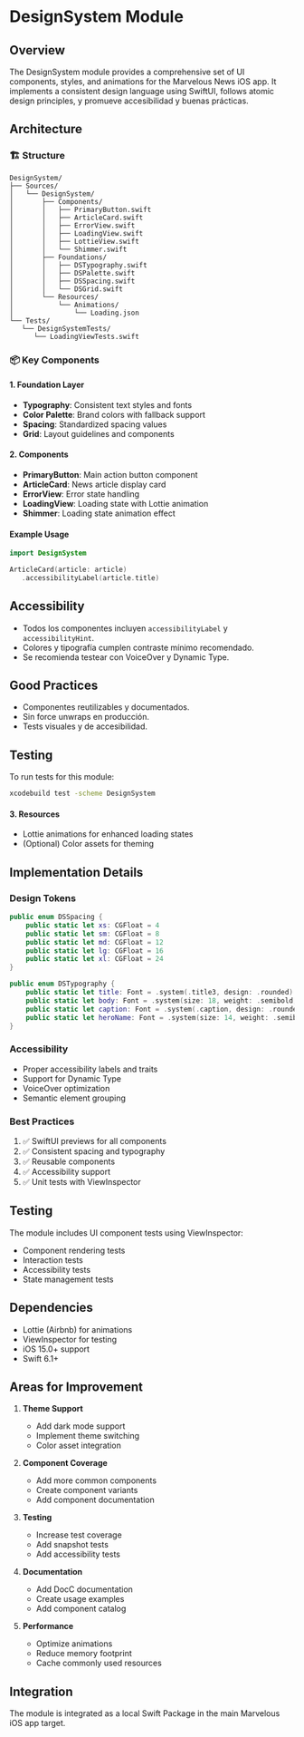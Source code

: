 # DesignSystem Module

## Overview
The DesignSystem module provides a comprehensive set of UI components, styles, and animations for the Marvelous News iOS app. It implements a consistent design language using SwiftUI, follows atomic design principles, y promueve accesibilidad y buenas prácticas.

## Architecture


### 🏗 Structure
```
DesignSystem/
├── Sources/
│   └── DesignSystem/
│       ├── Components/
│       │   ├── PrimaryButton.swift
│       │   ├── ArticleCard.swift
│       │   ├── ErrorView.swift
│       │   ├── LoadingView.swift
│       │   ├── LottieView.swift
│       │   └── Shimmer.swift
│       ├── Foundations/
│       │   ├── DSTypography.swift
│       │   ├── DSPalette.swift
│       │   ├── DSSpacing.swift
│       │   └── DSGrid.swift
│       └── Resources/
│           └── Animations/
│               └── Loading.json
└── Tests/
   └── DesignSystemTests/
      └── LoadingViewTests.swift
```

### 📦 Key Components

#### 1. Foundation Layer
- **Typography**: Consistent text styles and fonts
- **Color Palette**: Brand colors with fallback support
- **Spacing**: Standardized spacing values
- **Grid**: Layout guidelines and components

#### 2. Components
- **PrimaryButton**: Main action button component
- **ArticleCard**: News article display card
- **ErrorView**: Error state handling
- **LoadingView**: Loading state with Lottie animation
- **Shimmer**: Loading state animation effect

#### Example Usage
```swift
import DesignSystem

ArticleCard(article: article)
   .accessibilityLabel(article.title)
```

## Accessibility
- Todos los componentes incluyen `accessibilityLabel` y `accessibilityHint`.
- Colores y tipografía cumplen contraste mínimo recomendado.
- Se recomienda testear con VoiceOver y Dynamic Type.

## Good Practices
- Componentes reutilizables y documentados.
- Sin force unwraps en producción.
- Tests visuales y de accesibilidad.

## Testing
To run tests for this module:
```sh
xcodebuild test -scheme DesignSystem
```

#### 3. Resources
- Lottie animations for enhanced loading states
- (Optional) Color assets for theming

## Implementation Details

### Design Tokens
```swift
public enum DSSpacing {
    public static let xs: CGFloat = 4
    public static let sm: CGFloat = 8
    public static let md: CGFloat = 12
    public static let lg: CGFloat = 16
    public static let xl: CGFloat = 24
}

public enum DSTypography {
    public static let title: Font = .system(.title3, design: .rounded).weight(.bold)
    public static let body: Font = .system(size: 18, weight: .semibold, design: .rounded)
    public static let caption: Font = .system(.caption, design: .rounded)
    public static let heroName: Font = .system(size: 14, weight: .semibold, design: .rounded)
}
```

### Accessibility
- Proper accessibility labels and traits
- Support for Dynamic Type
- VoiceOver optimization
- Semantic element grouping

### Best Practices
1. ✅ SwiftUI previews for all components
2. ✅ Consistent spacing and typography
3. ✅ Reusable components
4. ✅ Accessibility support
5. ✅ Unit tests with ViewInspector

## Testing

The module includes UI component tests using ViewInspector:
- Component rendering tests
- Interaction tests
- Accessibility tests
- State management tests

## Dependencies
- Lottie (Airbnb) for animations
- ViewInspector for testing
- iOS 15.0+ support
- Swift 6.1+

## Areas for Improvement

1. **Theme Support**
   - Add dark mode support
   - Implement theme switching
   - Color asset integration

2. **Component Coverage**
   - Add more common components
   - Create component variants
   - Add component documentation

3. **Testing**
   - Increase test coverage
   - Add snapshot tests
   - Add accessibility tests

4. **Documentation**
   - Add DocC documentation
   - Create usage examples
   - Add component catalog

5. **Performance**
   - Optimize animations
   - Reduce memory footprint
   - Cache commonly used resources

## Integration
The module is integrated as a local Swift Package in the main Marvelous iOS app target.
